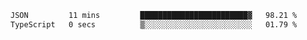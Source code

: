
<!--START_SECTION:waka-->

```txt
JSON         11 mins         ████████████████████████▓   98.21 %
TypeScript   0 secs          ▒░░░░░░░░░░░░░░░░░░░░░░░░   01.79 %
```

<!--END_SECTION:waka-->
